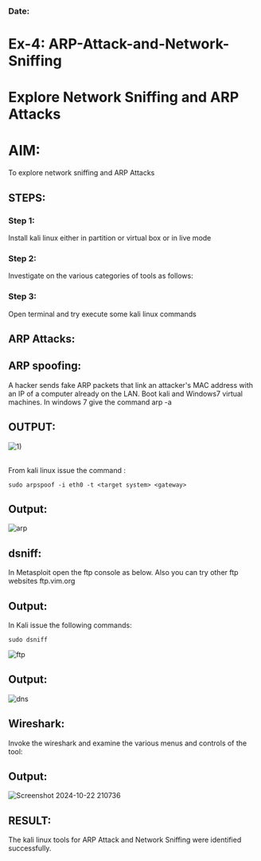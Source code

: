 ### Date:

# Ex-4: ARP-Attack-and-Network-Sniffing
# Explore Network Sniffing and ARP Attacks

# AIM:

To explore network sniffing and ARP Attacks

## STEPS:

### Step 1:

Install kali linux either in partition or virtual box or in live mode

### Step 2:

Investigate on the various categories of tools as follows:


### Step 3:
Open terminal and try execute some kali linux commands

## ARP Attacks:  
## ARP spoofing: 
A hacker sends fake ARP packets that link an attacker's MAC address with an IP of a computer already on the LAN. 
Boot kali and Windows7 virtual machines.
In windows 7 give the command arp -a
## OUTPUT:

![1)](https://github.com/user-attachments/assets/974e8b81-65f9-4736-871a-32ecdb3bdf13)

</br>
From kali linux issue the command :

```
sudo arpspoof -i eth0 -t <target system> <gateway>
```
  
## Output:
![arp](https://github.com/user-attachments/assets/9833dc4d-d5fe-4e8b-ac42-77fbbca1f4a4)



## dsniff:
In Metasploit open the ftp console as below. Also you can try other ftp websites ftp.vim.org

## Output:

In Kali issue the following commands:
```
sudo dsniff
```


![ftp](https://github.com/user-attachments/assets/ed1fe4b1-def0-430c-8a74-b32cb58d7ac3)

## Output:

![dns](https://github.com/user-attachments/assets/f872106b-c084-4498-92e5-0463a9d4489d)


## Wireshark:
Invoke the wireshark and examine the various menus  and controls of the tool:
## Output:
![Screenshot 2024-10-22 210736](https://github.com/user-attachments/assets/5b4457bb-892c-4785-a0af-0c104d9756a4)

## RESULT:
The kali linux tools for ARP Attack and Network Sniffing were identified successfully.
